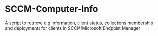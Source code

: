 # SCCM-Computer-Info
A script to retrieve e.g information, client status, collections membership and deployments for clients in SCCM/Microsoft Endpoint Manager

